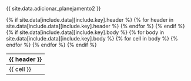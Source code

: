 {{ site.data.adicionar_planejamento2 }}

<table class="mdl-data-table mdl-js-data-table">
    {% if site.data[include.data][include.key].header %}
    <thead>
        <tr>
            {% for header in site.data[include.data][include.key].header %}
            <th class="mdl-data-table__cell--non-numeric"><strong>{{ header }}</strong></th>
            {% endfor %}
        </tr>
    </thead>
    {% endif %}
    {% if site.data[include.data][include.key].body %}
    <tbody>
    {% for body in site.data[include.data][include.key].body %}
    <tr>
        {% for cell in body %}
        <td class="mdl-data-table__cell--non-numeric">{{ cell }}</td>
        {% endfor %}
    </tr>
    {% endfor %}
    </tbody>
    {% endif %}
</table>